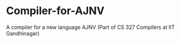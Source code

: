# Compiler-for-AJNV
A compiler for a new language AJNV (Part of CS 327 Compilers at IIT Gandhinagar)
